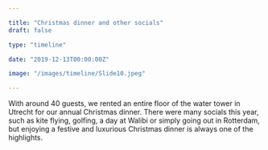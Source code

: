 ```yaml
---

title: "Christmas dinner and other socials"
draft: false

type: "timeline"

date: "2019-12-13T00:00:00Z"

image: "/images/timeline/Slide10.jpeg"

---
```


With around 40 guests, we rented an entire floor of the water tower in Utrecht for our annual Christmas dinner. There were many socials this year, such as kite flying, golfing, a day at Walibi or simply going out in Rotterdam, but enjoying a festive and luxurious Christmas dinner is always one of the highlights.
